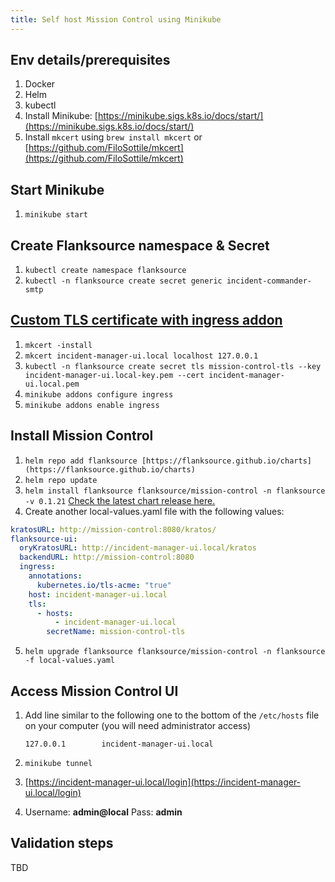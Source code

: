 ```yaml
---
title: Self host Mission Control using Minikube
---
```


## Env details/prerequisites

1. Docker
2. Helm
3. kubectl
4. Install Minikube: [https://minikube.sigs.k8s.io/docs/start/](https://minikube.sigs.k8s.io/docs/start/)
5. Install `mkcert` using `brew install mkcert`  or [https://github.com/FiloSottile/mkcert](https://github.com/FiloSottile/mkcert)

## Start Minikube

1. `minikube start`

## Create Flanksource namespace & Secret

1. `kubectl create namespace flanksource`
2. `kubectl -n flanksource create secret generic incident-commander-smtp`

## [Custom TLS certificate with ingress addon](https://minikube.sigs.k8s.io/docs/tutorials/custom_cert_ingress/)

1. `mkcert -install`
2. `mkcert incident-manager-ui.local localhost 127.0.0.1`
3. `kubectl -n flanksource create secret tls mission-control-tls --key incident-manager-ui.local-key.pem --cert incident-manager-ui.local.pem`
4. `minikube addons configure ingress`
5. `minikube addons enable ingress`

## Install Mission Control

1. `helm repo add flanksource [https://flanksource.github.io/charts](https://flanksource.github.io/charts)`
2. `helm repo update`
3. `helm install flanksource flanksource/mission-control -n flanksource -v 0.1.21`
[Check the latest chart release here.](https://github.com/flanksource/mission-control-chart/releases?page=1)
4. Create another local-values.yaml file with the following values:

```yaml
kratosURL: http://mission-control:8080/kratos/
flanksource-ui:
  oryKratosURL: http://incident-manager-ui.local/kratos
  backendURL: http://mission-control:8080
  ingress:
    annotations:
      kubernetes.io/tls-acme: "true"
    host: incident-manager-ui.local
    tls:
      - hosts:
          - incident-manager-ui.local
        secretName: mission-control-tls
```

5. `helm upgrade flanksource flanksource/mission-control -n flanksource -f local-values.yaml`

## Access Mission Control UI

1. Add line similar to the following one to the bottom of the `/etc/hosts` file on your computer (you will need administrator access)

   `127.0.0.1        incident-manager-ui.local`

2. `minikube tunnel`
3. [https://incident-manager-ui.local/login](https://incident-manager-ui.local/login)
4. Username: **admin@local**
Pass: **admin**

## Validation steps

TBD
